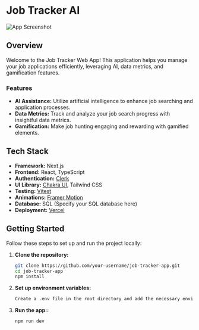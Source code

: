 # Job Tracker AI

![App Screenshot](./path/to/screenshot.png)

## Overview

Welcome to the Job Tracker Web App! This application helps you manage your job applications efficiently, leveraging AI, data metrics, and gamification features.

### Features

- **AI Assistance:** Utilize artificial intelligence to enhance job searching and application processes.
- **Data Metrics:** Track and analyze your job search progress with insightful data metrics.
- **Gamification:** Make job hunting engaging and rewarding with gamified elements.

## Tech Stack

- **Framework:** Next.js
- **Frontend:** React, TypeScript
- **Authentication:** [Clerk](https://docs.clerk.dev/)
- **UI Library:** [Chakra UI](https://chakra-ui.com/), Tailwind CSS
- **Testing:** [Vitest](https://vitest.dev/)
- **Animations:** [Framer Motion](https://www.framer.com/motion/)
- **Database:** SQL (Specify your SQL database here)
- **Deployment:** [Vercel](https://vercel.com/)

## Getting Started

Follow these steps to set up and run the project locally:

1. **Clone the repository:**
   ```bash
   git clone https://github.com/your-username/job-tracker-app.git
   cd job-tracker-app
   npm install
   ```
2. **Set up environment variables:**
   ```bash
   Create a .env file in the root directory and add the necessary environment variables. (Refer to a sample .env.sample if provided)
   ```
3. **Run the app::**
   ```bash
   npm run dev
   ```
   
